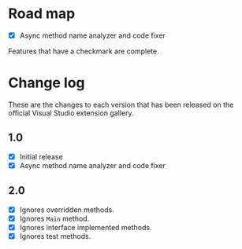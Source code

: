 # Road map

- [x] Async method name analyzer and code fixer

Features that have a checkmark are complete.

# Change log

These are the changes to each version that has been released
on the official Visual Studio extension gallery.

## 1.0

- [x] Initial release
- [x] Async method name analyzer and code fixer

## 2.0

- [x] Ignores overridden methods.
- [x] Ignores `Main` method.
- [x] Ignores interface implemented methods.
- [x] Ignores test methods.
